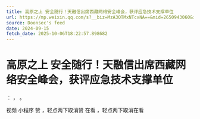 ```yaml
---
title: 高原之上 安全随行！天融信出席西藏网络安全峰会，获评应急技术支撑单位
url: https://mp.weixin.qq.com/s?__biz=MzA3OTMxNTcxNA==&mid=2650943060&idx=2&sn=824b2acda5e351baf94ad54c4a40be6b
source: Doonsec's feed
date: 2024-09-15
fetch_date: 2025-10-06T18:22:57.898682
---
```


# 高原之上 安全随行！天融信出席西藏网络安全峰会，获评应急技术支撑单位

：
，
。

视频
小程序
赞
，轻点两下取消赞
在看
，轻点两下取消在看
